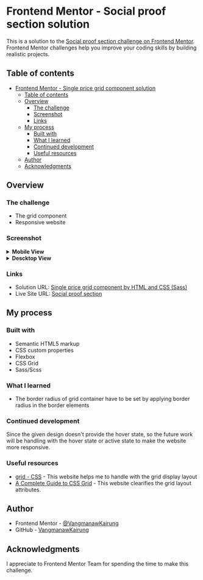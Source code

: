 # Frontend Mentor - Social proof section solution

This is a solution to the [Social proof section challenge on Frontend Mentor](https://www.frontendmentor.io/challenges/social-proof-section-6e0qTv_bA). Frontend Mentor challenges help you improve your coding skills by building realistic projects.  

## Table of contents

- [Frontend Mentor - Single price grid component solution](#frontend-mentor---single-price-grid-component-solution)
  - [Table of contents](#table-of-contents)
  - [Overview](#overview)
    - [The challenge](#the-challenge)
    - [Screenshot](#screenshot)
    - [Links](#links)
  - [My process](#my-process)
    - [Built with](#built-with)
    - [What I learned](#what-i-learned)
    - [Continued development](#continued-development)
    - [Useful resources](#useful-resources)
  - [Author](#author)
  - [Acknowledgments](#acknowledgments)

## Overview

### The challenge
- The grid component
- Responsive website

### Screenshot
<details>
<summary><strong>Mobile View</strong></summary>
<img src="./result/mobile view.png">
</details>
<details>
<summary><strong>Descktop View</strong></summary>
<img src="./result/desktop view.png">
</details>

### Links

- Solution URL: [Single price grid component by HTML and CSS (Sass)](https://www.frontendmentor.io/solutions/single-price-grid-component-by-html-and-css-sass-lko1qj6JDz)
- Live Site URL: [Social proof section](https://vangmanawkairung.github.io/social-proof-section/)

## My process

### Built with

- Semantic HTML5 markup
- CSS custom properties
- Flexbox
- CSS Grid
- Sass/Scss

### What I learned

- The border radius of grid container have to be set by applying border radius in the border elements

### Continued development

Since the given design doesn't provide the hover state, so the future work will be handling with the hover state or active state to make the website more responsive.

### Useful resources

- [grid - CSS](https://developer.mozilla.org/en-US/docs/Web/CSS/grid) - This website helps me to handle with the grid display layout
- [A Complete Guide to CSS Grid](https://css-tricks.com/snippets/css/complete-guide-grid/) - This website clearifies the grid layout attributes.


## Author

- Frontend Mentor - [@VangmanawKairung](https://www.frontendmentor.io/profile/VangmanawKairung)
- GitHub - [VangmanawKairung](https://github.com/VangmanawKairung)


## Acknowledgments

I appreciate to Frontend Mentor Team for spending the time to make this challenge.
